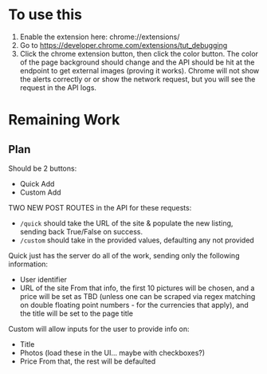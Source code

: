 To use this
===========

1. Enable the extension here: chrome://extensions/
2. Go to https://developer.chrome.com/extensions/tut_debugging
3. Click the chrome extension button, then click the color button.
The color of the page background should change and the API should be hit at the endpoint
to get external images (proving it works). Chrome will not show the alerts correctly or
or show the network request, but you will see the request in the API logs.

Remaining Work
==============

Plan
----

Should be 2 buttons:
  - Quick Add
  - Custom Add

TWO NEW POST ROUTES in the API for these requests:
  - `/quick` should take the URL of the site & populate the new listing, sending back True/False on success.
  - `/custom` should take in the provided values, defaulting any not provided

Quick just has the server do all of the work, sending only the following information:
  - User identifier
  - URL of the site
From that info, the first 10 pictures will be chosen, and a price will be set as TBD (unless one can be scraped via regex matching on double floating point numbers - for the currencies that apply), and the title will be set to the page title

Custom will allow inputs for the user to provide info on:
  - Title
  - Photos (load these in the UI... maybe with checkboxes?)
  - Price
From that, the rest will be defaulted

